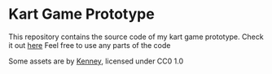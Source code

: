 # Kart Game Prototype
This repository contains the source code of my kart game prototype.
Check it out [here](https://ozer0532.itch.io/kart-game-proto)
Feel free to use any parts of the code

Some assets are by [Kenney](https://kenney.nl/assets), licensed under CC0 1.0
